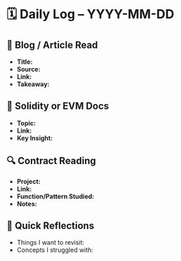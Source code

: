 # 🗓️ Daily Log – YYYY-MM-DD

## 🧠 Blog / Article Read
- **Title:**
- **Source:**
- **Link:**
- **Takeaway:**

## 📘 Solidity or EVM Docs
- **Topic:**
- **Link:**
- **Key Insight:**

## 🔍 Contract Reading
- **Project:**
- **Link:**
- **Function/Pattern Studied:**
- **Notes:**

## 💬 Quick Reflections
- Things I want to revisit:
- Concepts I struggled with:
